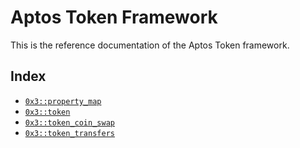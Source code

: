 
<a name="@Aptos_Token_Framework_0"></a>

# Aptos Token Framework


This is the reference documentation of the Aptos Token framework.


<a name="@Index_1"></a>

## Index


-  [`0x3::property_map`](property_map.md#0x3_property_map)
-  [`0x3::token`](token.md#0x3_token)
-  [`0x3::token_coin_swap`](token_coin_swap.md#0x3_token_coin_swap)
-  [`0x3::token_transfers`](token_transfers.md#0x3_token_transfers)


[move-book]: https://move-language.github.io/move/introduction.html
